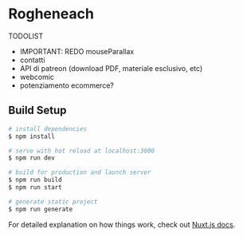 # Rogheneach
TODOLIST
 - IMPORTANT: REDO mouseParallax
 - contatti
 - API di patreon (download PDF, materiale esclusivo, etc)
 - webcomic
 - potenziamento ecommerce?


## Build Setup

```bash
# install dependencies
$ npm install

# serve with hot reload at localhost:3000
$ npm run dev

# build for production and launch server
$ npm run build
$ npm run start

# generate static project
$ npm run generate
```

For detailed explanation on how things work, check out [Nuxt.js docs](https://nuxtjs.org).
